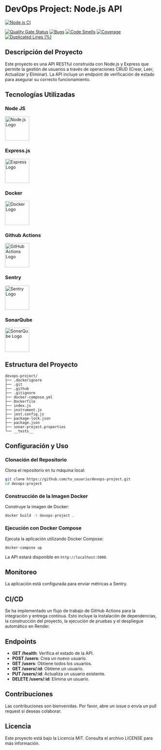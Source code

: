# DevOps Project: Node.js API
[![Node.js CI](https://github.com/tinchobr/devops-project/actions/workflows/node.js.yml/badge.svg?branch=main)](https://github.com/tinchobr/devops-project/actions/workflows/node.js.yml)

[![Quality Gate Status](https://sonarcloud.io/api/project_badges/measure?project=tinchobr_devops-project&metric=alert_status&token=6f3e9350b71d4c6048af2451fe2f8cb457d0373b)](https://sonarcloud.io/summary/new_code?id=tinchobr_devops-project)
[![Bugs](https://sonarcloud.io/api/project_badges/measure?project=tinchobr_devops-project&metric=bugs&token=6f3e9350b71d4c6048af2451fe2f8cb457d0373b)](https://sonarcloud.io/summary/new_code?id=tinchobr_devops-project)
[![Code Smells](https://sonarcloud.io/api/project_badges/measure?project=tinchobr_devops-project&metric=code_smells&token=6f3e9350b71d4c6048af2451fe2f8cb457d0373b)](https://sonarcloud.io/summary/new_code?id=tinchobr_devops-project)
[![Coverage](https://sonarcloud.io/api/project_badges/measure?project=tinchobr_devops-project&metric=coverage&token=6f3e9350b71d4c6048af2451fe2f8cb457d0373b)](https://sonarcloud.io/summary/new_code?id=tinchobr_devops-project)
[![Duplicated Lines (%)](https://sonarcloud.io/api/project_badges/measure?project=tinchobr_devops-project&metric=duplicated_lines_density&token=6f3e9350b71d4c6048af2451fe2f8cb457d0373b)](https://sonarcloud.io/summary/new_code?id=tinchobr_devops-project)

## Descripción del Proyecto
Este proyecto es una API RESTful construida con Node.js y Express que permite la gestión de usuarios a través de operaciones CRUD (Crear, Leer, Actualizar y Eliminar). La API incluye un endpoint de verificación de estado para asegurar su correcto funcionamiento.

## Tecnologías Utilizadas

  ### Node JS
  <a href="https://nodejs.org/" target="blank"><img src="https://nodejs.org/static/images/logo.svg" height="80" alt="Node.js Logo" /></a>

  ### Express.js
  <a href="https://expressjs.com/" target="blank"><img src="https://miro.medium.com/v2/resize:fit:1400/1*i2fRBk3GsYLeUk_Rh7AzHw.png" height="80" alt="Express Logo" /></a>
  
  ### Docker
  <a href="https://www.docker.com/" target="blank"><img src="https://upload.wikimedia.org/wikipedia/commons/e/ea/Docker_%28container_engine%29_logo_%28cropped%29.png" height="80" alt="Docker Logo" /></a>
  
  ### Github Actions
  <a href="https://github.com/features/actions" target="blank"><img src="https://avatars.githubusercontent.com/u/44036562?s=200&v=4" height="80" alt="GitHub Actions Logo" /></a>
  
  ### Sentry
  <a href="https://sentry.io/" target="blank"><img src="https://www.svgrepo.com/show/354332/sentry-icon.svg" height="80" alt="Sentry Logo" /></a>

  ### SonarQube
  <a href="https://www.sonarsource.com/open-source-editions/sonarqube-community-edition/" target="blank"><img src="https://www.svgrepo.com/show/354365/sonarqube.svg" height="80" alt="SonarQube Logo" /></a>

## Estructura del Proyecto
```
devops-project/
├── .dockerignore
├── .git
├── .github
├── .gitignore
├── docker-compose.yml
├── Dockerfile
├── index.js
├── instrument.js
├── jest.config.js
├── package-lock.json
├── package.json
├── sonar-project.properties
└── __tests__
```

## Configuración y Uso

### Clonación del Repositorio
Clona el repositorio en tu máquina local:
```bash
git clone https://github.com/tu_usuario/devops-project.git
cd devops-project
```

### Construcción de la Imagen Docker
Construye la imagen de Docker:
```bash
docker build -t devops-project .
```

### Ejecución con Docker Compose
Ejecuta la aplicación utilizando Docker Compose:
```bash
docker-compose up
```

La API estará disponible en `http://localhost:5000`.

## Monitoreo
La aplicación está configurada para enviar métricas a Sentry.

## CI/CD
Se ha implementado un flujo de trabajo de GitHub Actions para la integración y entrega continua. Esto incluye la instalación de dependencias, la construcción del proyecto, la ejecución de pruebas y el despliegue automático en Render.

## Endpoints
- **GET /health**: Verifica el estado de la API.
- **POST /users**: Crea un nuevo usuario.
- **GET /users**: Obtiene todos los usuarios.
- **GET /users/:id**: Obtiene un usuario.
- **PUT /users/:id**: Actualiza un usuario existente.
- **DELETE /users/:id**: Elimina un usuario.

## Contribuciones
Las contribuciones son bienvenidas. Por favor, abre un issue o envía un pull request si deseas colaborar.

## Licencia
Este proyecto está bajo la Licencia MIT. Consulta el archivo LICENSE para más información.
